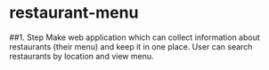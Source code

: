 # restaurant-menu

##1. Step
    Make web application which can collect information about restaurants (their menu) and keep 
    it in one place. User can search restaurants by location and view menu.